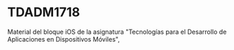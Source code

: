 # TDADM1718
Material del bloque iOS de la asignatura "Tecnologías para el Desarrollo de Aplicaciones en Dispositivos Móviles", 
